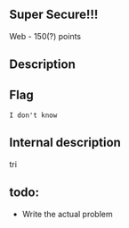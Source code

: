 ## Super Secure!!!
Web - 150(?) points

Description
------------


Flag
------------

`I don't know`


Internal description
------------
tri

todo:
-------------
* Write the actual problem
